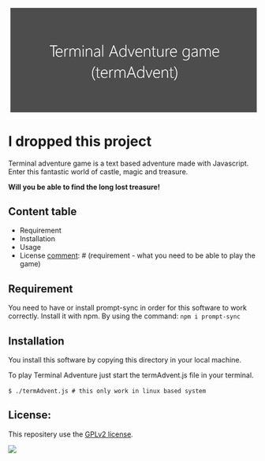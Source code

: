 [comment]: # (below is the link for the banner)
![](ressources/banner.png)

# I dropped this project 
[comment]: # (quick introduction of terminal adventure game / in javascript)
Terminal adventure game is a text based adventure made with Javascript.
Enter this fantastic world of castle, magic and treasure. 

**Will you be  able to find the long lost treasure!**

[comment]: # (content table - requirement, installation, usage, feature, snapshot, license)
## Content table
- Requirement
- Installation
- Usage
- License
[comment]: # (requirement - what you need to be able to play the game)
## Requirement
You need to have or install prompt-sync in order for this software to work correctly.
Install it with npm. By using the command: ``npm i prompt-sync``

[comment]: # (installation - how to install it on all platform)
## Installation
You install this software by copying this directory in your local machine.

[comment]: # (usage - how to play)
To play Terminal Adventure just start the termAdvent.js file in your terminal.

``
$ ./termAdvent.js # this only work in linux based system
``

[comment]: # (license - explained the license)
## License:
This repositery use the [GPLv2 license](https://www.gnu.org/licenses/old-licenses/gpl-2.0.en.html). 

![](http://mathb.in/3)
